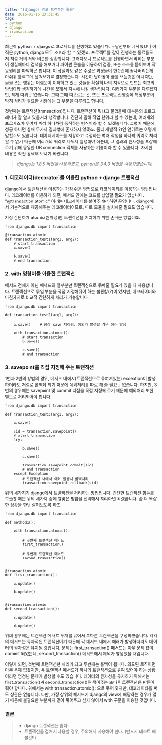 ```yaml
---
title: "[django] 장고 트랜잭션 활용"
date: 2016-01-16 23:31:45
tags:
- python
- django
- transaction
---
```

최근에 python + django로 프로젝트를 진행하고 있습니다. 두달전부터 시작했으니 아직은 python, django 모두 초보라 할 수 있겠죠. 프로젝트를 같이 진행하는 동료들도 저 처럼 거의 저와 비슷한 상황입니다. 그러다보니 프로젝트를 진행하면서 막히는 부분이 생길때마다 검색을 해보거나 파이썬 콘솔을 이용하여 검증, 또는 소스를 뜯어보며 작동원리를 파악하곤 합니다. 이 삽질과도 같은 수많은 과정들이 한순간에 끝나버리는게 아쉬워 블로그에 남겨보기로 결정했습니다. 시간이 남아돌아 글을 쓰는것은 아니지만, 글을 쓰는 행위는 어렴풋이 이해하고 있는 것들을 확실히 나의 지식으로 만드는 최고의 방법이라 생각하기에 시간을 쪼개서 지속해 나갈 생각입니다. 여러가지 부분을 다루겠지만, 체계 따위는 없습니다. 그때 그때 떠오르는 것, 또는 프로젝트 진행중에 특정부분이 막혀 정리가 필요한 시점에는 그 부분을 다루려고 합니다.

첫번째는 트랜잭션(transaction)입니다. 트랜잭션이 뭐냐고 물었을때 대부분의 프로그래머가 잘 알고 있을거라 생각합니다. 간단히 말해 작업 단위라 할 수 있는데, 여러개의 프로세스가 묶여져 마치 하나처럼 동작하는 방식이라 할 수 있겠습니다. 그렇기 때문에 성공 아니면 실패 두가지 결과밖에 존재하지 않겠죠. 좀더 개발적(?)인 언어로는 이렇게 말할수도 있습니다. 데이터베이스를 저장하고 수정하는 여러 작업을 하나의 쿼리로 처리할 수 없기 때문에 여러개의 쿼리로 나눠서 실행해야 하는데, 그 결과의 원자성을 보장해주기 위해 동일한 DB connection 객체를 사용하는 기술이라 할 수 있습니다. 자세한 내용은 직접 검색해 보시기 바랍니다. 


> *django는 1.8.5 버전을 사용하였고, python은 3.4.3 버전을 사용하였습니다.*


### 1. 데코레이터(decorator)를 이용한 python + django 트랜잭션 

django에서 트랜잭션을 이용하는 가장 쉬운 방법으로 데코레이터를 이용하는 방법입니다.
데코레이터를 이용하게 되면, 메서드 안에는 코드를 삽입할 필요가 없습니다. 
"@transaction.atomic" 이라는 데코레이터를 붙여주기만 하면 끝입니다.
django에서 기본적으로 제공해주는 데코레이터이므로, 따로 모듈을 설치해줄 필요도 없습니다.

가장 간단하게 atomic(원자성)한 트랜잭션을 처리하기 위한 손쉬운 방법이죠.

```
from django.db import transaction

@transaction.atomic
def transaction_test1(arg1, arg2):
    # start transaction
    a.save()
    
    b.save()
    # end transaction
```


### 2. with 명령어를 이용한 트랜잭션

메서드 전체가 아닌 메서드의 일부분만 트랜잭션으로 묶어줄 필요가 있을 때 사용합니다.
트랜잭션으로 묶일 부분을 직접 지정해줘야 하는 불편함(?)이 있지만, 데코레이터와 마찬가지로 비교적 간단하게 처리가 가능합니다.

```
from django.db import transaction

def transaction_test2(arg1, arg2):
    
    a.save()    # 항상 save 처리됨, 예외가 발생할 경우 에러 발생
    
    with transaction.atomic():
        # start transaction
        b.save()

        c.save()
        # end transaction
```


### 3. savepoint를 직접 지정해 주는 트랜잭션
 
1번과 2번의 방법의 경우, 메서드 내에서(트랜잭션으로 묶여져있는) exception이 발생하더라도 저절로 롤백이 되기 때문에 예외처리를 따로 해 줄 필요는 없습니다. 
하지만, 3번의 경우에는 savepoint 및 cummit 지점을 직접 지정해 주기 때문에 예외처리 또한 별도로 처리되어야 합니다.

```
from django.db import transaction

def transaction_test3(arg1, arg2):

    a.save()

    sid = transaction.savepoint()
    # start transaction
    try:

        b.save()
        
        c.save()

        transaction.savepoint_commit(sid)
        # end transaction
    except Exception
        # 트랜잭션 내에서 에러 발생시 롤백처리
        transaction.savepoint_rollback(sid)
```


위의 세가지가 django에서 트랜잭션을 처리하는 방법입니다. 간단한 트랜잭션 함수를 호출할 때는 위의 세가지 중에 알맞은 방법을 선택해서 처리하면 되겠습니다. 좀 더 복잡한 상황을 한번 살펴보도록 하죠.
 
```
from django.db import transaction

def method1():
    
    with transaction.atomic():

        # 첫번째 트랜잭션 메서드
        first_transaction()
        
        # 두번째 트랜잭션 메서드
        second_transaction()
        

@transaction.atomic
def first_transaction():
    
    a.update()
    
    b.update()


@transaction.atomic
def second_transaction():
    
    c.update()
    
    d.update()
```


위의 경우에는 트랜잭션 메서드 두개를 묶어서 또다른 트랜잭션을 구성하였습니다.
각각의 메서드는 독자적읜 트랜잭션이기 때문에 각 메서드 내에서 에러가 발생하더라도 데이터의 원자성은 유지될 것입니다. 
문제는 first_transaction() 메서드는 아무 문제 없이 commit 되었는데, second_transaction() 메서드에서 예외가 발생했을 때입니다.

이렇게 되면, 첫번째 트랜잭션만 처리가 되고 두번째는 롤백이 됩니다. 
의도된 로직이면 아무 문제 없겠지만, 두 트랜잭션 메서드가 하나의 트랜잭션으로 묶여 있어야 하는 상황이라면 엄청난 문제가 발생할 수도 있습니다. 
데이터의 원자성을 유지하기 위해서는 first_transaction()과 second_transaction()을 묶어주는 또다른 트랜잭션을 만들어 줘야 합니다. 위에서는 with transaction.atomic(): 으로 묶어 줬지만, 데코레이터를 써도 상관은 없습니다. 다만, 가장 상위의 메서드가 django의 view에 해당하는 경우가 많기 때문에 불필요한 부분까지 같이 묶어주고 싶지 않아서 with 구문을 이용한 것입니다.


### 결론:
> - django 트랜잭션은 쉽다.
> - 트랜잭션을 겹쳐서 사용할 경우, 주의해서 사용해야 한다. (반드시 테스트 해볼것!!) 

